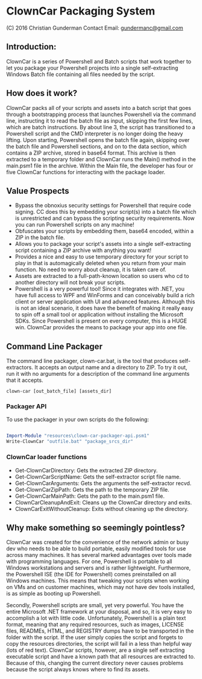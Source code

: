 # ClownCar Packaging System
(C) 2016 Christian Gunderman
Contact Email: gundermanc@gmail.com

## Introduction:
ClownCar is a series of Powershell and Batch scripts that work together
to let you package your Powershell projects into a single self-extracting
Windows Batch file containing all files needed by the script.

## How does it work?
ClownCar packs all of your scripts and assets into a batch script that goes
through a bootstrapping process
that launches Powershell via the command line, instructing it to read the
batch file as input, skipping the first few lines, which are batch
instructions. By about line 3, the script has transitioned to a Powershell
script and the CMD interpreter is no longer doing the heavy lifting. Upon
starting, Powershell opens the batch file again, skipping over the batch
file and Powershell sections, and on to the data section, which contains
a ZIP archive, stored in base64 format. This archive is then extracted to
a temporary folder and ClownCar runs the Main() method in the main.psm1
file in the archive. Within the Main file, the developer has four or five
ClownCar functions for interacting with the package loader.

## Value Prospects
  - Bypass the obnoxius security settings for Powershell that require
    code signing. CC does this by embedding your script(s) into a batch
    file which is unrestricted and can bypass the scripting security
    requirements. Now you can run Powershell scripts on any machine!
  - Obfuscates your scripts by embedding them, base64 encoded, within
    a ZIP in the batch file.
  - Allows you to package your script's assets into a single
    self-extracting script containing a ZIP archive with anything you
    want!
  - Provides a nice and easy to use temporary directory for your script
    to play in that is automagically deleted when you return from your
    main function. No need to worry about cleanup, it is taken care of.
  - Assets are extracted to a full-path-known location so users who cd
    to another directory will not break your scripts.
  - Powershell is a very powerful tool! Since it integrates with .NET,
    you have full access to WPF and WinForms and can conceivably build
    a rich client or server application with UI and advanced features.
    Although this is not an ideal scenario, it does have the benefit
    of making it really easy to spin off a small tool or application
    without installing the Microsoft SDKs. Since Powershell is present
    on every computer, this is a HUGE win. ClownCar provides the
    means to package your app into one file.

## Command Line Packager
The command line packager, clown-car.bat, is the tool that produces
self-extractors. It accepts an output name and a directory to ZIP.
To try it out, run it with no arguments for a description of the command
line arguments that it accepts.

```
clown-car [out_batch_file] [assets_dir]
```

### Packager API
To use the packager in your own scripts do the following:
```powershell

Import-Module "resources\clown-car-packager-api.psm1"
Write-ClownCar "outfile.bat" "package_srcs_dir"

```

### ClownCar loader functions
- Get-ClownCarDirectory: Gets the extracted ZIP directory.
- Get-ClownCarScriptName: Gets the self-extractor script file name.
- Get-ClownCarArguments: Gets the arguments the self-extractor recvd.
- Get-ClownCarZipPath: Gets the path to the temporary ZIP file.
- Get-ClownCarMainPath: Gets the path to the main.psm1 file.
- ClownCarCleanupAndExit: Cleans up the ClownCar directory and exits.
- ClownCarExitWithoutCleanup: Exits without cleaning up the directory.

## Why make something so seemingly pointless?
ClownCar was created for the convenience of the network admin or busy dev
who needs to be able to build portable, easily modified tools for use across
many machines. It has several marked advantages over tools made with programming
languages. For one, Powershell is portable to all Windows workstations and
servers and is rather lightweight. Furthermore, the Powershell ISE (the IDE for
Powershell) comes preinstalled on all Windows machines. This means that tweaking
your scripts when working on VMs and on customer machines, which may not have
dev tools installed, is as simple as booting up Powershell.

Secondly, Powershell scripts are small, yet very powerful. You have the entire
Microsoft .NET framework at your disposal, and so, it is very easy to accomplish
a lot with little code. Unfortunately, Powershell is a plain text format, meaning
that any required resources, such as images, LICENSE files, READMEs, HTML, and
REGISTRY dumps have to be transported in the folder with the script. If the user
simply copies the script and forgets to copy the resources directories, the script
will fail in a less than helpful way (lots of red text). ClownCar scripts, however,
are a single self extracting executable script and have a known path that all
resources are extracted to. Because of this, changing the current directory never
causes problems because the script always knows where to find its assets.
